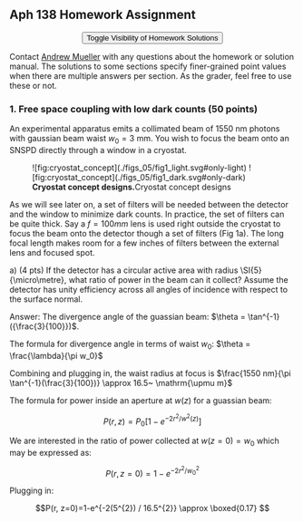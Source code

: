 ## Aph 138 Homework Assignment

<!-- the html tag makes this only appear on the website -->

<button style="display: block; margin-left: auto; margin-right: auto" class="md-button md-button--primary">Toggle Visibility of Homework Solutions</button></td>

<!-- This span is processed by  pandoc-latex-color so that the color of the pdf will change also. -->

<span class=blue>Contact [Andrew Mueller](mailto:andrewstermueller@gmail.com) with any questions about the homework or solution manual. The solutions to some sections specify finer-grained point values when there are multiple answers per section. As the grader, feel free to use these or not. </span>

### 1. Free space coupling with low dark counts (50 points)

An experimental apparatus emits a collimated beam of $1550~\mathrm{nm}$ photons with gaussian beam waist $w_0 = 3~\mathrm{mm}$. You wish to focus the beam onto an SNSPD directly through a window in a cryostat.

<figure markdown> 
    <a name='fig:cryostat_concept'></a> 
    ![fig:cryostat_concept](./figs_05/fig1_light.svg#only-light)
    ![fig:cryostat_concept](./figs_05/fig1_dark.svg#only-dark) 
    <figcaption><b>Cryostat concept designs.</b>Cryostat concept designs</figcaption> 
</figure>

As we will see later on, a set of filters will be needed between the detector and the window to minimize dark counts. In practice, the set of filters can be quite thick. Say a $f = 100 mm$ lens is used right outside the cryostat to focus the beam onto the detector though a set of filters (Fig 1a). The long focal length makes room for a few inches of filters between the external lens and focused spot.

<!-- This is a link to [The cryostat](./#fig:cryostat_concept) -->

a)  (4 pts) If the detector has a circular active area with radius \SI{5}{\micro\metre}, what ratio of power in the beam can it collect? Assume the detector has unity efficiency across all angles of incidence with respect to the surface normal.

<span class=blue markdown> Answer: The divergence angle of the guassian beam: $\theta = \tan^{-1}({\frac{3}{100}})$. </span>

<span class=blue markdown> The formula for divergence angle in terms of waist $w_0$: $\theta = \frac{\lambda}{\pi w_0}$ </span>

<span class=blue markdown> Combining and plugging in, the waist radius at focus is $\frac{1550 nm}{\pi \tan^{-1}(\frac{3}{100})} \approx 16.5~ \mathrm{\upmu m}$ </span>

<span class=blue markdown> The formula for power inside an aperture at $w(z)$ for a guassian beam:</span>

<div class=blue markdown>

$$P(r, z)=P_{0}\left[1-e^{-2 r^{2} / w^{2}(z)}\right]$$

</div>

<span class=blue markdown>We are interested in the ratio of power collected at $w(z=0) = w_0$ which may be expressed as:</span>

<div class=blue markdown>

$$P(r, z=0)=1-e^{-2 r^{2} / w_0^{2}}$$

</div>

<span class=blue markdown>Plugging in: </span>

<div class=blue markdown>

$$P(r, z=0)=1-e^{-2(5^{2}) / 16.5^{2}} \approx  \boxed{0.17} $$

</div>

<script src="../../chapter_05/code/section_05.js"></script>
